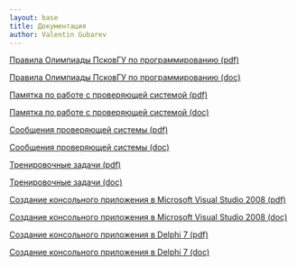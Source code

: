 ```yaml
---
layout: base
title: Документация
author: Valentin Gubarev
---
```


[Правила Олимпиады ПсковГУ по программированию
(pdf)](/docs/pskov/Docs_1.pdf)

[Правила Олимпиады ПсковГУ по программированию
(doc)](/docs/pskov/Docs_1.doc)

[Памятка по работе с проверяющей системой
(pdf)](/docs/pskov/Docs_2.pdf)

[Памятка по работе с проверяющей системой (doc)](/docs/pskov/Docs_2.doc)

[Сообщения проверяющей системы
(pdf)](/docs/pskov/Docs_3.pdf)

[Сообщения проверяющей системы
(doc)](/docs/pskov/Docs_3.doc)

[Тренировочные задачи
(pdf)](/docs/pskov/Docs_4.pdf)

[Тренировочные задачи
(doc)](/docs/pskov/Docs_4.doc)

[Создание консольного приложения в Microsoft Visual Studio 2008
(pdf)](/docs/pskov/Docs_5.pdf)

[Создание консольного приложения в Microsoft Visual Studio 2008
(doc)](/docs/pskov/Docs_5.doc)

[Создание консольного приложения в Delphi 7
(pdf)](/docs/pskov/Docs_6.pdf)

[Создание консольного приложения в Delphi 7
(doc)](/docs/pskov/Docs_6.doc)

